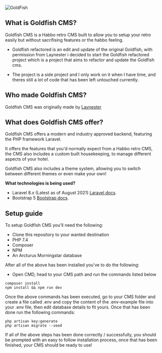 ![GoldFish](https://imgur.com/TUv8HNu.png)

## What is Goldfish CMS?
Goldfish CMS is a Habbo retro CMS built to allow you to setup your retro easily but without sacrifising features or the habbo feeling.


* Goldfish refactored is an edit and update of the original Goldfish, with permission from Laynester i decided to start the Goldfish refactored project which is a project that aims to refactor and update the Goldfish cms.

* The project is a side project and I only work on it when I have time, and theres still a lot of code that has been left untouched currently.

## Who made Goldfish CMS?
Goldfish CMS was originally made by [Laynester](https://github.com/Laynester/GoldFish)

## What does Goldfish CMS offer?
Goldfish CMS offers a modern and industry approved backend, featuring the PHP framework Laravel.

It offers the features that you'd normally expect from a Habbo retro CMS, the CMS also includes a custom built housekeeping, to manage different aspects of your hotel.

Goldfish CMS also includes a theme system, allowing you to switch between different themes or even make your own!

**What technologies is being used?**
- Laravel 8.x (Latest as of August 2021)
[Laravel docs](https://laravel.com/docs/8.x).
- Bootstrap 5
[Bootstrap docs](https://getbootstrap.com/docs/5.0/getting-started/introduction/).

## Setup guide
To setup Goldfish CMS you'll need the following:
- Clone this repository to your wanted destination
- PHP 7.4
- Composer
- NPM
- An Arcturus Morningstar database

After all of the above has been installed you've to do the following:
- Open CMD, head to your CMS path and run the commands listed below
```
composer install
npm install && npm run dev
```

Once the above commands has been executed, go to your CMS folder and create a file called .env and copy the content of the .env-example file into your .env file, then edit database details to fit yours. Once that has been done run the following commands:

```
php artisan key:generate
php artisan migrate --seed
```

If all of the above steps has been done correctly / successfully, you should be prompted with an easy to follow installation process, once that has been finished, your CMS should be ready to use!
